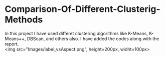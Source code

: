 # Comparison-Of-Different-Clusterig-Methods
In this project I have used differet clustering algorithms like K-Means, K-Means++, DBScan, and others also.
I have added the codes along with the report.</br>
<img src="Images/label_vsAspect.png", height=200px, widht=100px>
